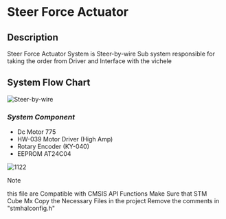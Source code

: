 # Steer Force Actuator 
## Description 
Steer Force Actuator System is Steer-by-wire Sub system responsible for taking the order from Driver and Interface with the vichele  

## System Flow Chart 
![Steer-by-wire](https://github.com/Muhammad-Osama-9/Towards-Enhanced-Autonomous-Driving-Experience/assets/112892754/ab71835a-70e0-4510-adff-927ab3954d5f)


### ***System Component***

* Dc Motor 775
* HW-039 Motor Driver (High Amp)
* Rotary Encoder (KY-040)
* EEPROM AT24C04


![1122](https://github.com/Muhammad-Osama-9/Towards-Enhanced-Autonomous-Driving-Experience/assets/112892754/bc2d8295-c665-447c-898c-c8e7c57de1a3)

>[!NOTE]
> this file are Compatible with CMSIS API Functions
Make Sure that STM Cube Mx Copy the Necessary Files in the project
Remove the comments in "stmhalconfig.h"

